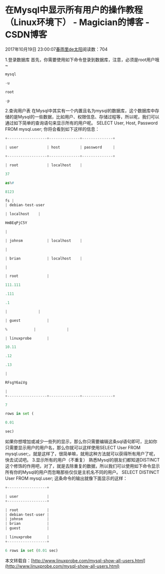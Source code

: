 
# 在Mysql中显示所有用户的操作教程（Linux环境下） - Magician的博客 - CSDN博客


2017年10月19日 23:00:07[春雨里de太阳](https://me.csdn.net/qq_16633405)阅读数：704


1.登录数据库
首先，你需要使用如下命令登录到数据库，注意，必须是root用户哦~
```python
mysql
```
```python
-u
```
```python
root
```
```python
-p
```
2.查询用户表
在Mysql中其实有一个内置且名为mysql的数据库，这个数据库中存储的是Mysql的一些数据，比如用户、权限信息、存储过程等，所以呢，我们可以通过如下简单的查询语句来显示所有的用户呢。
SELECT User, Host, Password FROM mysql.user;
你将会看到如下这样的信息：
```python
+------------------+--------------+--------------+
```
```python
| user             | host         | password     |
```
```python
+------------------+--------------+--------------+
```
```python
| root             | localhost    |
```
```python
37
```
```python
as%#
```
```python
8123
```
```python
fs |
| debian-test-user
```
```python
| localhost    |
```
```python
HmBEqPjC5Y
```
```python
|
```
```python
| johnsm           | localhost    |
```
```python
|
```
```python
| brian            | localhost    |
```
```python
|
```
```python
| root             |
```
```python
111.111
```
```python
.111
```
```python
.1
```
```python
|              |
```
```python
| guest            |
```
```python
%            |              |
```
```python
| linuxprobe       |
```
```python
10.11
```
```python
.12
```
```python
.13
```
```python
|
```
```python
RFsgY6aiVg
```
```python
|
+------------------+--------------+--------------+
```
```python
7
```
```python
rows in set (
```
```python
0.01
```
```python
sec)
```
如果你想增加或减少一些列的显示，那么你只需要编辑这条sql语句即可，比如你只需要显示用户的用户名，那么你就可以这样使用SELECT User FROM mysql.user;，就是这样了，很简单嘛，就用这种方法就可以获得所有用户了呢，快去试试吧。
3.显示所有的用户（不重复）
熟悉Mysql的朋友们都知道DISTINCT这个修饰的作用吧，对了，就是去除重复的数据，所以我们可以使用如下命令显示所有你的Mysql的用户而忽略那些仅仅是主机名不同的用户。
SELECT DISTINCT User FROM mysql.user;
这条命令的输出就像下面显示的这样：
```python
+------------------+
```
```python
| user             | 
+------------------+
```
```python
| root             | 
| debian-test-user | 
| johnsm           | 
| brian            | 
| guest            |
```
```python
| linuxprobe       | 
+------------------+
```
```python
6 rows in set (0.01 sec)
```
本文转载自：[http://www.linuxprobe.com/mysql-show-all-users.html](http://www.linuxprobe.com/mysql-show-all-users.html)

